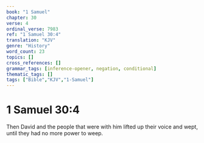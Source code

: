 ```yaml
---
book: "1 Samuel"
chapter: 30
verse: 4
ordinal_verse: 7983
ref: "1 Samuel 30:4"
translation: "KJV"
genre: "History"
word_count: 23
topics: []
cross_references: []
grammar_tags: [inference-opener, negation, conditional]
thematic_tags: []
tags: ["Bible","KJV","1-Samuel"]
---
```


# 1 Samuel 30:4

Then David and the people that were with him lifted up their voice and wept, until they had no more power to weep.
